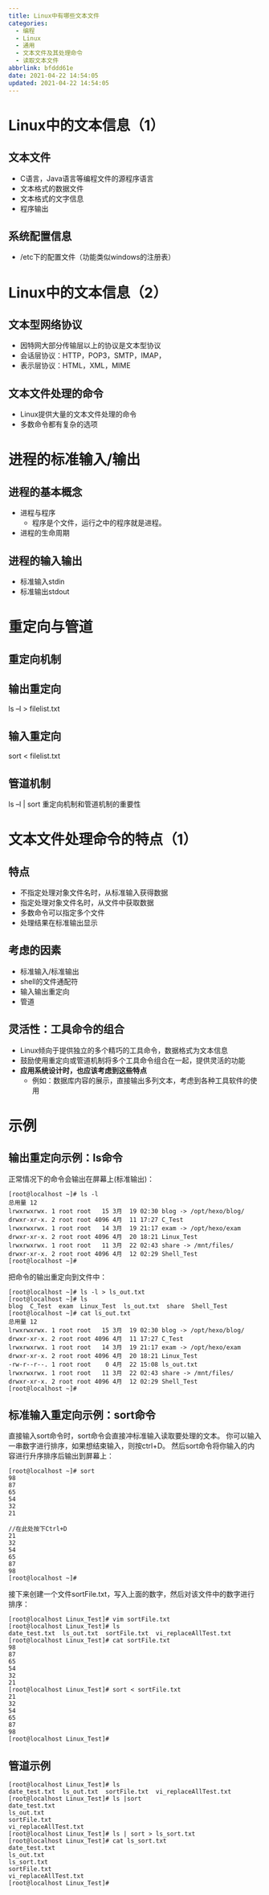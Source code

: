 ```yaml
---
title: Linux中有哪些文本文件
categories:
  - 编程
  - Linux
  - 通用
  - 文本文件及其处理命令
  - 读取文本文件
abbrlink: bfddd61e
date: 2021-04-22 14:54:05
updated: 2021-04-22 14:54:05
---
```

# Linux中的文本信息（1）
## 文本文件
- C语言，Java语言等编程文件的源程序语言
- 文本格式的数据文件
- 文本格式的文字信息
- 程序输出

## 系统配置信息
- /etc下的配置文件（功能类似windows的注册表）

# Linux中的文本信息（2）
## 文本型网络协议
- 因特网大部分传输层以上的协议是文本型协议
- 会话层协议：HTTP，POP3，SMTP，IMAP，
- 表示层协议：HTML，XML，MIME

## 文本文件处理的命令
- Linux提供大量的文本文件处理的命令
- 多数命令都有复杂的选项

# 进程的标准输入/输出
## 进程的基本概念
- 进程与程序
  - 程序是个文件，运行之中的程序就是进程。
- 进程的生命周期

## 进程的输入输出
- 标准输入stdin
- 标准输出stdout

# 重定向与管道
## 重定向机制

## 输出重定向
ls –l > filelist.txt
## 输入重定向
sort   < filelist.txt
## 管道机制
ls –l | sort
重定向机制和管道机制的重要性

# 文本文件处理命令的特点（1）
## 特点
- 不指定处理对象文件名时，从标准输入获得数据
- 指定处理对象文件名时，从文件中获取数据
- 多数命令可以指定多个文件
- 处理结果在标准输出显示

## 考虑的因素
- 标准输入/标准输出
- shell的文件通配符
- 输入输出重定向
- 管道

## 灵活性：工具命令的组合
- Linux倾向于提供独立的多个精巧的工具命令，数据格式为文本信息
- 鼓励使用重定向或管道机制将多个工具命令组合在一起，提供灵活的功能
- **应用系统设计时，也应该考虑到这些特点**
  - 例如：数据库内容的展示，直接输出多列文本，考虑到各种工具软件的使用

# 示例
## 输出重定向示例：ls命令
正常情况下的命令会输出在屏幕上(标准输出)：
```
[root@localhost ~]# ls -l
总用量 12
lrwxrwxrwx. 1 root root   15 3月  19 02:30 blog -> /opt/hexo/blog/
drwxr-xr-x. 2 root root 4096 4月  11 17:27 C_Test
lrwxrwxrwx. 1 root root   14 3月  19 21:17 exam -> /opt/hexo/exam
drwxr-xr-x. 2 root root 4096 4月  20 18:21 Linux_Test
lrwxrwxrwx. 1 root root   11 3月  22 02:43 share -> /mnt/files/
drwxr-xr-x. 2 root root 4096 4月  12 02:29 Shell_Test
[root@localhost ~]#
```
把命令的输出重定向到文件中：
```
[root@localhost ~]# ls -l > ls_out.txt
[root@localhost ~]# ls
blog  C_Test  exam  Linux_Test  ls_out.txt  share  Shell_Test
[root@localhost ~]# cat ls_out.txt 
总用量 12
lrwxrwxrwx. 1 root root   15 3月  19 02:30 blog -> /opt/hexo/blog/
drwxr-xr-x. 2 root root 4096 4月  11 17:27 C_Test
lrwxrwxrwx. 1 root root   14 3月  19 21:17 exam -> /opt/hexo/exam
drwxr-xr-x. 2 root root 4096 4月  20 18:21 Linux_Test
-rw-r--r--. 1 root root    0 4月  22 15:08 ls_out.txt
lrwxrwxrwx. 1 root root   11 3月  22 02:43 share -> /mnt/files/
drwxr-xr-x. 2 root root 4096 4月  12 02:29 Shell_Test
[root@localhost ~]# 
```
## 标准输入重定向示例：sort命令
直接输入sort命令时，sort命令会直接冲标准输入读取要处理的文本。
你可以输入一串数字进行排序，如果想结束输入，则按ctrl+D。
然后sort命令将你输入的内容进行升序排序后输出到屏幕上：
```
[root@localhost ~]# sort
98
87
65
54
32
21

//在此处按下Ctrl+D
21
32
54
65
87
98
[root@localhost ~]# 
```
接下来创建一个文件sortFile.txt，写入上面的数字，然后对该文件中的数字进行排序：
```
[root@localhost Linux_Test]# vim sortFile.txt
[root@localhost Linux_Test]# ls
date_test.txt  ls_out.txt  sortFile.txt  vi_replaceAllTest.txt
[root@localhost Linux_Test]# cat sortFile.txt 
98
87
65
54
32
21
[root@localhost Linux_Test]# sort < sortFile.txt 
21
32
54
65
87
98
[root@localhost Linux_Test]# 
```
## 管道示例
```
[root@localhost Linux_Test]# ls
date_test.txt  ls_out.txt  sortFile.txt  vi_replaceAllTest.txt
[root@localhost Linux_Test]# ls |sort
date_test.txt
ls_out.txt
sortFile.txt
vi_replaceAllTest.txt
[root@localhost Linux_Test]# ls | sort > ls_sort.txt
[root@localhost Linux_Test]# cat ls_sort.txt 
date_test.txt
ls_out.txt
ls_sort.txt
sortFile.txt
vi_replaceAllTest.txt
[root@localhost Linux_Test]#
```